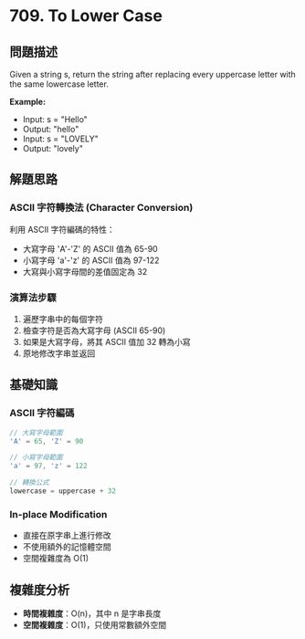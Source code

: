 # 709. To Lower Case

## 問題描述
Given a string s, return the string after replacing every uppercase letter with the same lowercase letter.

**Example:**
- Input: s = "Hello"
- Output: "hello"
- Input: s = "LOVELY"
- Output: "lovely"

## 解題思路

### ASCII 字符轉換法 (Character Conversion)
利用 ASCII 字符編碼的特性：
- 大寫字母 'A'-'Z' 的 ASCII 值為 65-90
- 小寫字母 'a'-'z' 的 ASCII 值為 97-122
- 大寫與小寫字母間的差值固定為 32

### 演算法步驟
1. 遍歷字串中的每個字符
2. 檢查字符是否為大寫字母 (ASCII 65-90)
3. 如果是大寫字母，將其 ASCII 值加 32 轉為小寫
4. 原地修改字串並返回

## 基礎知識

### ASCII 字符編碼
```c
// 大寫字母範圍
'A' = 65, 'Z' = 90

// 小寫字母範圍  
'a' = 97, 'z' = 122

// 轉換公式
lowercase = uppercase + 32
```

### In-place Modification
- 直接在原字串上進行修改
- 不使用額外的記憶體空間
- 空間複雜度為 O(1)

## 複雜度分析
- **時間複雜度**：O(n)，其中 n 是字串長度
- **空間複雜度**：O(1)，只使用常數額外空間

